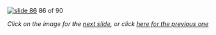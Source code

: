 [![slide 86](https://dl.dropboxusercontent.com/u/2977490/presentations/cookbook/86.jpg)](87.md)
86 of 90

_Click on the image for the [next slide](87.md), or click [here for the previous one](85.md)_